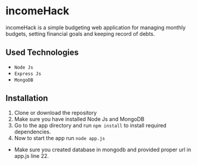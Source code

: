 # incomeHack
incomeHack is a simple budgeting web application for managing monthly budgets, setting financial goals and keeping record of debts.

## Used Technologies
- `Node Js`
- `Express Js`
- `MongoDB`

## Installation

1. Clone or download the repository
2. Make sure you have installed Node Js and MongoDB
3. Go to the app directory and run ```npm install``` to install required dependencies.
4. Now to start the app run ```node app.js```

* Make sure you created database in mongodb and provided proper url in app.js line 22.
